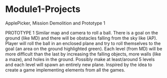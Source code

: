 # Module1-Projects
 ApplePicker, Mission Demolition and Prototype 1
 
 
 PROTOTYPE 1
 Similar map and camera to roll a ball. There is a goal on the ground (like MD) and there will be obstacles falling from the sky like (AP). Player will roll the ball in an enclosed plane and try to roll themselves to the goal (an area on the ground highlighted green). Each level (from MD) will be more difficult than the last by increasing the falling objects, more walls (like a maze), and holes in the ground. Possibly make at least/around 5 levels and each level will spawn an entirely new plane. Inspired by the idea to create a game implementing elements from all the games.
